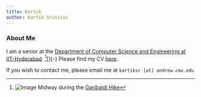 ```yaml
---
title: Kartik
author: Kartik Srinivas
---
```



### About Me


I am a senior at the [Department of Computer Science and Engineering at IIT-Hyderabad](https://cse.iith.ac.in/).
[^img][]{-} Please find my CV [here](posts/HTSI/images/Research_Resume.pdf).

If you wish to contact me, please email me at 
`kartiksr [at] andrew.cmu.edu`


[^img]: ![Image](posts/HTSI/images/Gbmid.jpg) Midway during the [Garibaldi Hike](https://bcparks.ca/garibaldi-park/)






